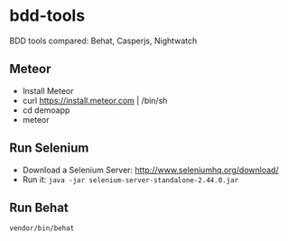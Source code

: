 bdd-tools
=========

BDD tools compared: Behat, Casperjs, Nightwatch


Meteor
---------

* Install Meteor
* curl https://install.meteor.com | /bin/sh
* cd demoapp
* meteor

Run Selenium
----------
* Download a Selenium Server: http://www.seleniumhq.org/download/
* Run it:
```java -jar selenium-server-standalone-2.44.0.jar```

Run Behat
----------
```vendor/bin/behat```

